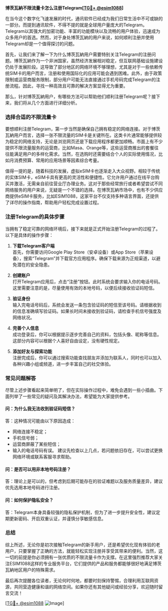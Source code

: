 **博茨瓦納不限流量卡怎么注册Telegram[[TG💪+ @esim1088](https://t.me/s/esim1088)]**

在当今这个数字化飞速发展的时代，通讯软件已经成为我们日常生活中不可或缺的一部分。而提到通讯软件，不得不提的就是全球用户量庞大的Telegram。Telegram以其强大的加密功能、丰富的功能模块以及流畅的用户体验，迅速成为众多用户的首选。然而，对于身处博茨瓦納的用户来说，如何顺利注册并使用Telegram却是一个值得探讨的问题。

首先，让我们来了解一下为什么博茨瓦納用户需要特别关注Telegram的注册问题。博茨瓦納作为一个非洲国家，虽然经济发展相对稳定，但互联网基础设施建设仍处于发展阶段。这导致了部分地区的网络环境不够理想，尤其是对于一些依赖传统SIM卡的用户而言，注册和使用国际化的应用可能会遇到困难。此外，由于政策限制或运营商服务限制，部分用户可能无法直接通过手机号码完成Telegram的注册流程。因此，寻找一种高效且可靠的解决方案显得尤为重要。

那么，针对博茨瓦納用户，有哪些方法可以帮助他们顺利注册Telegram呢？接下来，我们将从几个方面进行详细分析。

### **选择合适的不限流量卡**

要想顺利注册Telegram，第一步当然是确保自己拥有稳定的网络连接。对于博茨瓦納用户而言，选择一张不限流量的SIM卡是关键所在。这类卡片通常能够提供较为稳定的网络支持，无论是浏览网页还是下载应用程序都更加顺畅。市面上有不少提供不限流量服务的运营商，比如Masa、Orange等，这些运营商推出的套餐往往能满足用户的多样化需求。当然，在选购时还需要结合个人的实际使用情况，比如月消费预算、常用的应用场景等因素综合考量。

值得一提的是，随着科技的发展，虚拟eSIM卡也逐渐走入大众视野。相较于传统的实体SIM卡，eSIM卡具有更高的灵活性和便捷性。它允许用户通过在线平台购买并激活，无需亲自前往营业厅办理业务。这对于那些经常旅行或者希望尝试不同网络服务的用户来说，无疑是一个不错的选择。在博茨瓦納市场中，也有不少供应商提供eSIM卡服务，比如ESIM1088，这家平台不仅支持多种语言界面，还提供了详尽的操作指南，帮助用户轻松完成设置过程。

### **注册Telegram的具体步骤**

当拥有了稳定可靠的网络环境后，接下来就是正式开始注册Telegram的过程了。以下是具体的操作步骤：

1. **下载Telegram客户端**  
   首先，你需要访问Google Play Store（安卓设备）或App Store（苹果设备），搜索“Telegram”并下载官方应用程序。确保下载来源为正规渠道，以避免潜在的安全隐患。

2. **创建账户**  
   打开Telegram应用后，点击“注册”按钮。此时系统会要求输入你的电话号码。这里需要注意的是，尽量使用有效的本地号码，以便后续接收验证码短信。

3. **验证身份**  
   输入完电话号码后，系统会发送一条包含验证码的短信至该号码。请根据收到的信息准确填写验证码。如果长时间未接收到验证码，请检查手机信号强度及网络状况。

4. **完善个人信息**  
   成功登录后，你可以根据提示逐步完善自己的资料，包括头像、昵称等信息。这部分内容可以根据个人喜好自由设定，没有硬性规定。

5. **添加好友与探索功能**  
   注册完成后，你可以通过搜索功能查找朋友并添加为联系人，同时也可以加入各种兴趣小组或频道，进一步丰富自己的社交体验。

### **常见问题解答**

尽管上述步骤看起来简单明了，但在实际操作过程中，难免会遇到一些小插曲。下面列举了一些常见的疑问及其解决办法，希望能为大家提供参考。

#### **问：为什么我无法收到验证码短信？**
答：这种情况可能由以下原因造成：
- 网络连接不稳定；
- 手机信号弱；
- 运营商屏蔽了某些短信；
- 输入的电话号码有误。
建议先检查以上几点，若问题依旧存在，可以尝试更换网络环境或联系客服寻求帮助。

#### **问：是否可以用非本地号码注册？**
答：理论上是可以的，但考虑到后期可能存在的验证难题以及服务质量差异，建议优先选用本地号码进行注册。

#### **问：如何保护隐私安全？**
答：Telegram本身具备较强的隐私保护机制，但为了进一步提升安全性，建议定期更新密码、开启双重认证，并谨慎分享敏感信息。

### **总结**

综上所述，无论你是初次接触Telegram的新手用户，还是希望优化现有体验的老用户，只要掌握了正确的方法，就能轻松实现注册并享受其带来的便利。当然，这一切的前提是你必须拥有一张优质的不限流量卡作为支撑。在这里强烈推荐大家关注ESIM1088这样的专业服务平台，它们提供的产品和服务都能够很好地满足博茨瓦納地区用户的特殊需求。

最后再次提醒各位读者，无论何时何地，都要时刻保持警惕，合理利用互联网资源，共同营造健康和谐的网络空间。如果你还有其他疑问或经验分享，欢迎随时留言交流！

[[TG💪+ @esim1088](https://t.me/s/esim1088) ![Image](https://i.postimg.cc/4NQfJmqS/Snipaste-2025-05-13-00-14-12.png)]